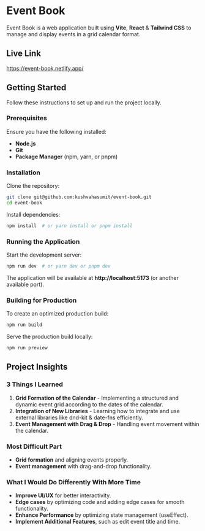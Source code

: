 # Event Book

Event Book is a web application built using **Vite**, **React** & **Tailwind CSS** to manage and display events in a grid calendar format.

## Live Link 
https://event-book.netlify.app/

## Getting Started

Follow these instructions to set up and run the project locally.

###  Prerequisites
Ensure you have the following installed:
- **Node.js**
- **Git**
- **Package Manager** (npm, yarn, or pnpm)

### Installation
Clone the repository:
```sh
git clone git@github.com:kushvahasumit/event-book.git
cd event-book
```

Install dependencies:
```sh
npm install  # or yarn install or pnpm install
```

### Running the Application
Start the development server:
```sh
npm run dev  # or yarn dev or pnpm dev
```

The application will be available at **http://localhost:5173** (or another available port).

### Building for Production
To create an optimized production build:
```sh
npm run build
```
Serve the production build locally:
```sh
npm run preview
```

## Project Insights
### 3 Things I Learned
1. **Grid Formation of the Calendar** - Implementing a structured and dynamic event grid according to the dates of the calendar.
2. **Integration of New Libraries** - Learning how to integrate and use external libraries like dnd-kit & date-fns efficiently.
3. **Event Management with Drag & Drop** - Handling event movement within the calendar.

### Most Difficult Part
- **Grid formation** and aligning events properly.
- **Event management** with drag-and-drop functionality.

### What I Would Do Differently With More Time
- **Improve UI/UX** for better interactivity.
- **Edge cases** by optimizing code and adding edge cases for smooth functionality.
- **Enhance Performance** by optimizing state management (useEffect).
- **Implement Additional Features**, such as edit event title and time.

